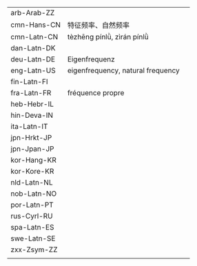 | | | |
|-|-|-|
| arb-Arab-ZZ |  |  |
| cmn-Hans-CN | 特征频率、自然频率 |  |
| cmn-Latn-CN | tèzhēng pínlǜ, zìrán pínlǜ |  |
| dan-Latn-DK |  |  |
| deu-Latn-DE | Eigenfrequenz |  |
| eng-Latn-US | eigenfrequency, natural frequency |  |
| fin-Latn-FI |  |  |
| fra-Latn-FR | fréquence propre |  |
| heb-Hebr-IL |  |  |
| hin-Deva-IN |  |  |
| ita-Latn-IT |  |  |
| jpn-Hrkt-JP |  |  |
| jpn-Jpan-JP |  |  |
| kor-Hang-KR |  |  |
| kor-Kore-KR |  |  |
| nld-Latn-NL |  |  |
| nob-Latn-NO |  |  |
| por-Latn-PT |  |  |
| rus-Cyrl-RU |  |  |
| spa-Latn-ES |  |  |
| swe-Latn-SE |  |  |
| zxx-Zsym-ZZ |  |  |
|  |  |  |
